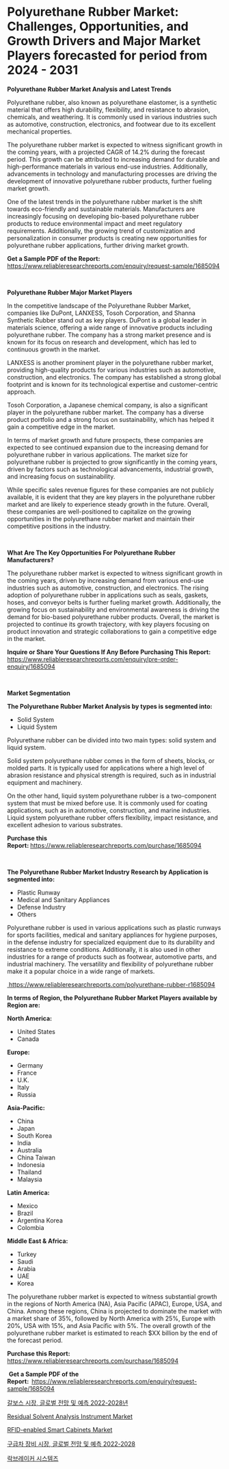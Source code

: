 <p><h1>Polyurethane Rubber Market: Challenges, Opportunities, and Growth Drivers and Major Market Players forecasted for period from 2024 - 2031</h1></p><p><strong>Polyurethane Rubber Market Analysis and Latest Trends</strong></p>
<p><p>Polyurethane rubber, also known as polyurethane elastomer, is a synthetic material that offers high durability, flexibility, and resistance to abrasion, chemicals, and weathering. It is commonly used in various industries such as automotive, construction, electronics, and footwear due to its excellent mechanical properties.</p><p>The polyurethane rubber market is expected to witness significant growth in the coming years, with a projected CAGR of 14.2% during the forecast period. This growth can be attributed to increasing demand for durable and high-performance materials in various end-use industries. Additionally, advancements in technology and manufacturing processes are driving the development of innovative polyurethane rubber products, further fueling market growth.</p><p>One of the latest trends in the polyurethane rubber market is the shift towards eco-friendly and sustainable materials. Manufacturers are increasingly focusing on developing bio-based polyurethane rubber products to reduce environmental impact and meet regulatory requirements. Additionally, the growing trend of customization and personalization in consumer products is creating new opportunities for polyurethane rubber applications, further driving market growth.</p></p>
<p><strong>Get a Sample PDF of the Report:&nbsp;</strong> <a href="https://www.reliableresearchreports.com/enquiry/request-sample/1685094">https://www.reliableresearchreports.com/enquiry/request-sample/1685094</a></p>
<p>&nbsp;</p>
<p><strong>Polyurethane Rubber Major Market Players</strong></p>
<p><p>In the competitive landscape of the Polyurethane Rubber Market, companies like DuPont, LANXESS, Tosoh Corporation, and Shanna Synthetic Rubber stand out as key players. DuPont is a global leader in materials science, offering a wide range of innovative products including polyurethane rubber. The company has a strong market presence and is known for its focus on research and development, which has led to continuous growth in the market.</p><p>LANXESS is another prominent player in the polyurethane rubber market, providing high-quality products for various industries such as automotive, construction, and electronics. The company has established a strong global footprint and is known for its technological expertise and customer-centric approach.</p><p>Tosoh Corporation, a Japanese chemical company, is also a significant player in the polyurethane rubber market. The company has a diverse product portfolio and a strong focus on sustainability, which has helped it gain a competitive edge in the market.</p><p>In terms of market growth and future prospects, these companies are expected to see continued expansion due to the increasing demand for polyurethane rubber in various applications. The market size for polyurethane rubber is projected to grow significantly in the coming years, driven by factors such as technological advancements, industrial growth, and increasing focus on sustainability.</p><p>While specific sales revenue figures for these companies are not publicly available, it is evident that they are key players in the polyurethane rubber market and are likely to experience steady growth in the future. Overall, these companies are well-positioned to capitalize on the growing opportunities in the polyurethane rubber market and maintain their competitive positions in the industry.</p></p>
<p>&nbsp;</p>
<p><strong>What Are The Key Opportunities For Polyurethane Rubber Manufacturers?</strong></p>
<p><p>The polyurethane rubber market is expected to witness significant growth in the coming years, driven by increasing demand from various end-use industries such as automotive, construction, and electronics. The rising adoption of polyurethane rubber in applications such as seals, gaskets, hoses, and conveyor belts is further fueling market growth. Additionally, the growing focus on sustainability and environmental awareness is driving the demand for bio-based polyurethane rubber products. Overall, the market is projected to continue its growth trajectory, with key players focusing on product innovation and strategic collaborations to gain a competitive edge in the market.</p></p>
<p><strong>Inquire or Share Your Questions If Any Before Purchasing This Report:</strong> <a href="https://www.reliableresearchreports.com/enquiry/pre-order-enquiry/1685094">https://www.reliableresearchreports.com/enquiry/pre-order-enquiry/1685094</a></p>
<p>&nbsp;</p>
<p><strong>Market Segmentation</strong></p>
<p><strong>The Polyurethane Rubber Market Analysis by types is segmented into:</strong></p>
<p><ul><li>Solid System</li><li>Liquid System</li></ul></p>
<p><p>Polyurethane rubber can be divided into two main types: solid system and liquid system. </p><p>Solid system polyurethane rubber comes in the form of sheets, blocks, or molded parts. It is typically used for applications where a high level of abrasion resistance and physical strength is required, such as in industrial equipment and machinery.</p><p>On the other hand, liquid system polyurethane rubber is a two-component system that must be mixed before use. It is commonly used for coating applications, such as in automotive, construction, and marine industries. Liquid system polyurethane rubber offers flexibility, impact resistance, and excellent adhesion to various substrates.</p></p>
<p><strong>Purchase this Report:&nbsp;</strong><a href="https://www.reliableresearchreports.com/purchase/1685094">https://www.reliableresearchreports.com/purchase/1685094</a></p>
<p>&nbsp;</p>
<p><strong>The Polyurethane Rubber Market Industry Research by Application is segmented into:</strong></p>
<p><ul><li>Plastic Runway</li><li>Medical and Sanitary Appliances</li><li>Defense Industry</li><li>Others</li></ul></p>
<p><p>Polyurethane rubber is used in various applications such as plastic runways for sports facilities, medical and sanitary appliances for hygiene purposes, in the defense industry for specialized equipment due to its durability and resistance to extreme conditions. Additionally, it is also used in other industries for a range of products such as footwear, automotive parts, and industrial machinery. The versatility and flexibility of polyurethane rubber make it a popular choice in a wide range of markets.</p></p>
<p><a href="https://www.reliableresearchreports.com/polyurethane-rubber-r1685094">&nbsp;https://www.reliableresearchreports.com/polyurethane-rubber-r1685094</a></p>
<p><strong>In terms of Region, the Polyurethane Rubber Market Players available by Region are:</strong></p>
<p>
    <p> <strong> North America: </strong>
        <ul>
            <li>United States</li>
            <li>Canada</li>
        </ul>
        </p> 
    <p> <strong> Europe: </strong>
        <ul>
            <li>Germany</li>
            <li>France</li>
            <li>U.K.</li>
            <li>Italy</li>
            <li>Russia</li>
        </ul>
        </p> 
    <p> <strong> Asia-Pacific: </strong>
        <ul>
            <li>China</li>
            <li>Japan</li>
            <li>South Korea</li>
            <li>India</li>
            <li>Australia</li>
            <li>China Taiwan</li>
            <li>Indonesia</li>
            <li>Thailand</li>
            <li>Malaysia</li>
        </ul>
        </p> 
    <p> <strong> Latin America: </strong>
        <ul>
            <li>Mexico</li>
            <li>Brazil</li>
            <li>Argentina Korea</li>
            <li>Colombia</li>
        </ul>
        </p> 
    <p> <strong> Middle East & Africa: </strong>
        <ul>
            <li>Turkey</li>
            <li>Saudi</li>
            <li>Arabia</li>
            <li>UAE</li>
            <li>Korea</li>
        </ul>
    </p>
    </p>
<p><p>The polyurethane rubber market is expected to witness substantial growth in the regions of North America (NA), Asia Pacific (APAC), Europe, USA, and China. Among these regions, China is projected to dominate the market with a market share of 35%, followed by North America with 25%, Europe with 20%, USA with 15%, and Asia Pacific with 5%. The overall growth of the polyurethane rubber market is estimated to reach $XX billion by the end of the forecast period.</p></p>
<p><strong>Purchase this Report: </strong><a href="https://www.reliableresearchreports.com/purchase/1685094">https://www.reliableresearchreports.com/purchase/1685094</a></p>
<p>&nbsp;<strong>Get a Sample PDF of the Report:&nbsp;&nbsp;</strong><a href="https://www.reliableresearchreports.com/enquiry/request-sample/1685094">https://www.reliableresearchreports.com/enquiry/request-sample/1685094</a></p>
<p><strong></strong></p>
<p><p><a href="https://github.com/AidenReinger/Market-Research-Report-List-1/blob/main/5387938131030.md">갈보스 시장, 글로벌 전망 및 예측 2022-2028년</a></p><p><a href="https://github.com/gcimaudf65/Market-Research-Report-List-1/blob/main/residual-solvent-analysis-instrument-market.md">Residual Solvent Analysis Instrument Market</a></p><p><a href="https://github.com/sardarp081/Market-Research-Report-List-1/blob/main/rfid-enabled-smart-cabinets-market.md">RFID-enabled Smart Cabinets Market</a></p><p><a href="https://github.com/gambitz1998/Market-Research-Report-List-1/blob/main/6545600131031.md">구급차 장비 시장, 글로벌 전망 및 예측 2022-2028</a></p><p><a href="https://medium.com/@mayekuhic00/%EB%A1%9D%EB%B8%8C%EB%A0%88%EC%9D%B4%EC%BB%A4-%EC%8B%9C%EC%8A%A4%ED%85%9C-%EC%8B%9C%EC%9E%A5-%EC%84%B1%EA%B3%B5%EC%A0%81%EC%9D%B8-%EB%B9%84%EC%A6%88%EB%8B%88%EC%8A%A4-%EC%A0%84%EB%9E%B5%EC%9D%98-%EC%97%B4%EC%87%A0-2031%EB%85%84%EA%B9%8C%EC%A7%80-%EC%98%88%EC%83%81%EB%90%98%EB%8A%94-%EA%B2%83-e4fff6357d73">락브레이커 시스템즈</a></p></p>